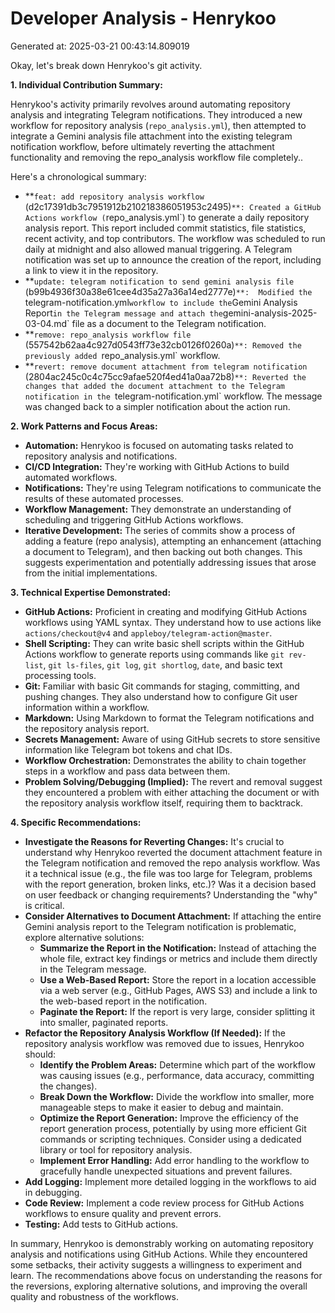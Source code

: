 # Developer Analysis - Henrykoo
Generated at: 2025-03-21 00:43:14.809019

Okay, let's break down Henrykoo's git activity.

**1. Individual Contribution Summary:**

Henrykoo's activity primarily revolves around automating repository analysis and integrating Telegram notifications. They introduced a new workflow for repository analysis (`repo_analysis.yml`), then attempted to integrate a Gemini analysis file attachment into the existing telegram notification workflow, before ultimately reverting the attachment functionality and removing the repo_analysis workflow file completely..

Here's a chronological summary:

*   **`feat: add repository analysis workflow` (d2c17391db3c7951912b210218386051953c2495)`**: Created a GitHub Actions workflow (`repo_analysis.yml`) to generate a daily repository analysis report.  This report included commit statistics, file statistics, recent activity, and top contributors. The workflow was scheduled to run daily at midnight and also allowed manual triggering. A Telegram notification was set up to announce the creation of the report, including a link to view it in the repository.
*   **`update: telegram notification to send gemini analysis file` (b99b4936f30a38e61cee4d35a27a36a14ed2777e)`**:  Modified the `telegram-notification.yml` workflow to include the `Gemini Analysis Report` in the Telegram message and attach the `gemini-analysis-2025-03-04.md` file as a document to the Telegram notification.
*   **`remove: repo_analysis workflow file` (557542b62aa4c927d0543ff73e32cb0126f0260a)`**: Removed the previously added `repo_analysis.yml` workflow.
*   **`revert: remove document attachment from telegram notification` (2804ac245c0c4c75cc9afae520f4ed41a0aa72b8)`**: Reverted the changes that added the document attachment to the Telegram notification in the `telegram-notification.yml` workflow. The message was changed back to a simpler notification about the action run.

**2. Work Patterns and Focus Areas:**

*   **Automation:**  Henrykoo is focused on automating tasks related to repository analysis and notifications.
*   **CI/CD Integration:** They're working with GitHub Actions to build automated workflows.
*   **Notifications:** They're using Telegram notifications to communicate the results of these automated processes.
*   **Workflow Management:** They demonstrate an understanding of scheduling and triggering GitHub Actions workflows.
*   **Iterative Development:** The series of commits show a process of adding a feature (repo analysis), attempting an enhancement (attaching a document to Telegram), and then backing out both changes. This suggests experimentation and potentially addressing issues that arose from the initial implementations.

**3. Technical Expertise Demonstrated:**

*   **GitHub Actions:**  Proficient in creating and modifying GitHub Actions workflows using YAML syntax.  They understand how to use actions like `actions/checkout@v4` and `appleboy/telegram-action@master`.
*   **Shell Scripting:**  They can write basic shell scripts within the GitHub Actions workflow to generate reports using commands like `git rev-list`, `git ls-files`, `git log`, `git shortlog`, `date`, and basic text processing tools.
*   **Git:**  Familiar with basic Git commands for staging, committing, and pushing changes.  They also understand how to configure Git user information within a workflow.
*   **Markdown:**  Using Markdown to format the Telegram notifications and the repository analysis report.
*   **Secrets Management:** Aware of using GitHub secrets to store sensitive information like Telegram bot tokens and chat IDs.
*   **Workflow Orchestration:** Demonstrates the ability to chain together steps in a workflow and pass data between them.
*   **Problem Solving/Debugging (Implied):** The revert and removal suggest they encountered a problem with either attaching the document or with the repository analysis workflow itself, requiring them to backtrack.

**4. Specific Recommendations:**

*   **Investigate the Reasons for Reverting Changes:**  It's crucial to understand why Henrykoo reverted the document attachment feature in the Telegram notification and removed the repo analysis workflow.  Was it a technical issue (e.g., the file was too large for Telegram, problems with the report generation, broken links, etc.)?  Was it a decision based on user feedback or changing requirements? Understanding the "why" is critical.
*   **Consider Alternatives to Document Attachment:** If attaching the entire Gemini analysis report to the Telegram notification is problematic, explore alternative solutions:
    *   **Summarize the Report in the Notification:**  Instead of attaching the whole file, extract key findings or metrics and include them directly in the Telegram message.
    *   **Use a Web-Based Report:**  Store the report in a location accessible via a web server (e.g., GitHub Pages, AWS S3) and include a link to the web-based report in the notification.
    *   **Paginate the Report:** If the report is very large, consider splitting it into smaller, paginated reports.
*   **Refactor the Repository Analysis Workflow (If Needed):** If the repository analysis workflow was removed due to issues, Henrykoo should:
    *   **Identify the Problem Areas:** Determine which part of the workflow was causing issues (e.g., performance, data accuracy, committing the changes).
    *   **Break Down the Workflow:**  Divide the workflow into smaller, more manageable steps to make it easier to debug and maintain.
    *   **Optimize the Report Generation:**  Improve the efficiency of the report generation process, potentially by using more efficient Git commands or scripting techniques.  Consider using a dedicated library or tool for repository analysis.
    *   **Implement Error Handling:** Add error handling to the workflow to gracefully handle unexpected situations and prevent failures.
*   **Add Logging:** Implement more detailed logging in the workflows to aid in debugging.
*   **Code Review:**  Implement a code review process for GitHub Actions workflows to ensure quality and prevent errors.
*   **Testing:** Add tests to GitHub actions.

In summary, Henrykoo is demonstrably working on automating repository analysis and notifications using GitHub Actions.  While they encountered some setbacks, their activity suggests a willingness to experiment and learn.  The recommendations above focus on understanding the reasons for the reversions, exploring alternative solutions, and improving the overall quality and robustness of the workflows.

